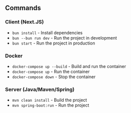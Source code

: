 ## Commands

### Client (Next.JS)
- `bun install` - Install dependencies
- `bun --bun run dev` - Run the project in development
- `bun start` - Run the project in production

### Docker
- `docker-compose up --build` - Build and run the container
- `docker-compose up` - Run the container
- `docker-compose down` - Stop the container

### Server (Java/Maven/Spring)
- `mvn clean install` - Build the project
- `mvn spring-boot:run` - Run the project
